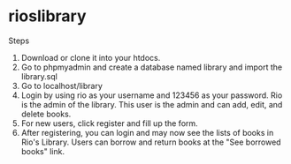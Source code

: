 # rioslibrary

Steps
1. Download or clone it into your htdocs.
2. Go to phpmyadmin and create a database named library and import the library.sql
3. Go to localhost/library
4. Login by using rio as your username and 123456 as your password. Rio is the admin of the library. This user is the admin and can add, edit, and delete books.
5. For new users, click register and fill up the form.
6. After registering, you can login and may now see the lists of books in Rio's Library. Users can borrow and return books at the "See borrowed books" link.
